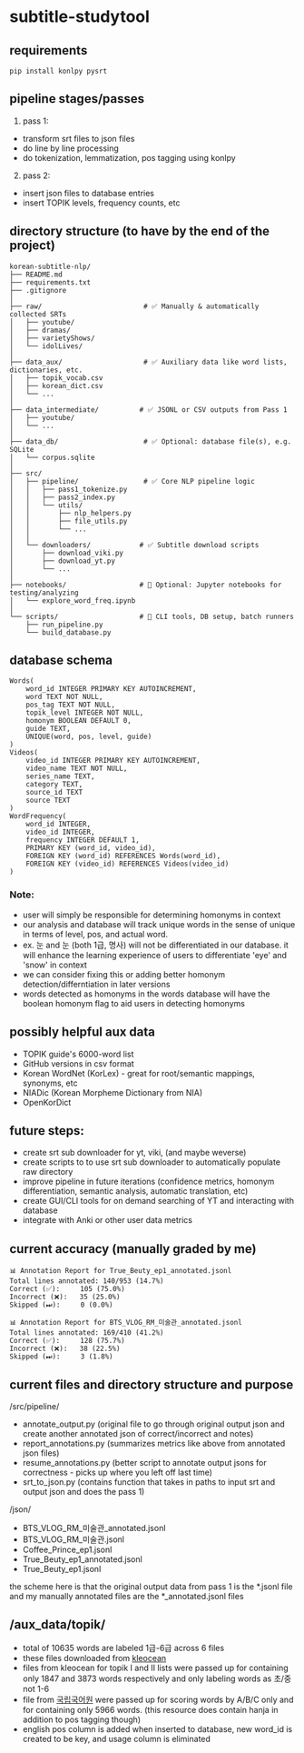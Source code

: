 # subtitle-studytool

## requirements
```
pip install konlpy pysrt
```

## pipeline stages/passes
1. pass 1:
- transform srt files to json files
- do line by line processing
- do tokenization, lemmatization, pos tagging using konlpy
2. pass 2:
- insert json files to database entries
- insert TOPIK levels, frequency counts, etc

## directory structure (to have by the end of the project)
```
korean-subtitle-nlp/
├── README.md
├── requirements.txt
├── .gitignore
│
├── raw/                         # ✅ Manually & automatically collected SRTs
│   ├── youtube/
│   ├── dramas/
│   ├── varietyShows/
│   └── idolLives/
│
├── data_aux/                    # ✅ Auxiliary data like word lists, dictionaries, etc.
│   ├── topik_vocab.csv
│   ├── korean_dict.csv
│   └── ...
│
├── data_intermediate/          # ✅ JSONL or CSV outputs from Pass 1
│   ├── youtube/
│   └── ...
│
├── data_db/                     # ✅ Optional: database file(s), e.g. SQLite
│   └── corpus.sqlite
│
├── src/
│   ├── pipeline/                # ✅ Core NLP pipeline logic
│   │   ├── pass1_tokenize.py
│   │   ├── pass2_index.py
│   │   └── utils/
│   │       ├── nlp_helpers.py
│   │       ├── file_utils.py
│   │       └── ...
│   │
│   └── downloaders/            # ✅ Subtitle download scripts
│       ├── download_viki.py
│       ├── download_yt.py
│       └── ...
│
├── notebooks/                  # 📓 Optional: Jupyter notebooks for testing/analyzing
│   └── explore_word_freq.ipynb
│
└── scripts/                    # 🔁 CLI tools, DB setup, batch runners
    ├── run_pipeline.py
    └── build_database.py
```


## database schema
    Words(
        word_id INTEGER PRIMARY KEY AUTOINCREMENT,
        word TEXT NOT NULL,
        pos_tag TEXT NOT NULL,
        topik_level INTEGER NOT NULL,
        homonym BOOLEAN DEFAULT 0,
        guide TEXT,
        UNIQUE(word, pos, level, guide)
    )
    Videos( 
        video_id INTEGER PRIMARY KEY AUTOINCREMENT,
        video_name TEXT NOT NULL,
        series_name TEXT,
        category TEXT,
        source_id TEXT            
        source TEXT
    )
    WordFrequency(
        word_id INTEGER,
        video_id INTEGER,
        frequency INTEGER DEFAULT 1,
        PRIMARY KEY (word_id, video_id),
        FOREIGN KEY (word_id) REFERENCES Words(word_id),
        FOREIGN KEY (video_id) REFERENCES Videos(video_id)
    )


### Note:
- user will simply be responsible for determining homonyms in context
- our analysis and database will track unique words in the sense of unique in terms of level, pos, and actual word.
- ex. 눈 and 눈 (both 1급, 명사) will not be differentiated in our database. it will enhance the learning experience of users to differentiate 'eye' and 'snow' in context
- we can consider fixing this or adding better homonym detection/differntiation in later versions
- words detected as homonyms in the words database will have the boolean homonym flag to aid users in detecting homonyms


## possibly helpful aux data
- TOPIK guide's 6000-word list
- GitHub versions in csv format
- Korean WordNet (KorLex) - great for root/semantic mappings, synonyms, etc
- NIADic (Korean Morpheme Dictionary from NIA)
- OpenKorDict

## future steps:
- create srt sub downloader for yt, viki, (and maybe weverse)
- create scripts to to use srt sub downloader to automatically populate raw directory
- improve pipeline in future iterations (confidence metrics, homonym differentiation, semantic analysis, automatic translation, etc)
- create GUI/CLI tools for on demand searching of YT and interacting with database
- integrate with Anki or other user data metrics


## current accuracy (manually graded by me)
```
📊 Annotation Report for True_Beuty_ep1_annotated.jsonl
Total lines annotated: 140/953 (14.7%)
Correct (✅):     105 (75.0%)
Incorrect (❌):   35 (25.0%)
Skipped (⏭):     0 (0.0%)

📊 Annotation Report for BTS_VLOG_RM_미술관_annotated.jsonl
Total lines annotated: 169/410 (41.2%)
Correct (✅):     128 (75.7%)
Incorrect (❌):   38 (22.5%)
Skipped (⏭):     3 (1.8%)
```

## current files and directory structure and purpose
/src/pipeline/
- annotate_output.py (original file to go through original output json and create another annotated json of correct/incorrect and notes)
- report_annotations.py (summarizes metrics like above from annotated json files)
- resume_annotations.py (better script to annotate output jsons for correctness - picks up where you left off last time)
- srt_to_json.py (contains function that takes in paths to input srt and output json and does the pass 1)

/json/
- BTS_VLOG_RM_미술관_annotated.jsonl
- BTS_VLOG_RM_미술관.jsonl
- Coffee_Prince_ep1.jsonl
- True_Beuty_ep1_annotated.jsonl
- True_Beuty_ep1.jsonl

the scheme here is that the original output data from pass 1 is the *.jsonl file and my manually annotated files are the *_annotated.jsonl files


## /aux_data/topik/
- total of 10635 words are labeled 1급-6급 across 6 files
- these files downloaded from [kleocean](https://kleocean.com/토픽-어휘-topik-vocab/)
- files from kleocean for topik I and II lists were passed up for containing only 1847 and 3873 words respectively and only labeling words as 초/중 not 1-6
- file from [국립국어원](https://www.korean.go.kr/front/etcData/etcDataView.do?mn_id=46&etc_seq=71&pageIndex=21) were passed up for scoring words by A/B/C only and for containing only 5966 words. (this resource does contain hanja in addition to pos tagging though)
- english pos column is added when inserted to database, new word_id is created to be key, and usage column is eliminated




